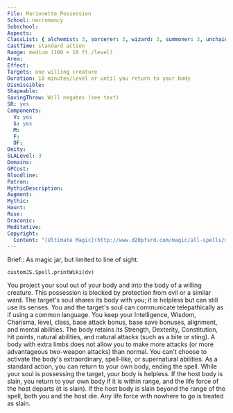 ```yaml
---
File: Marionette Possession
School: necromancy
Subschool: 
Aspects: 
ClassList: { alchemist: 3, sorcerer: 3, wizard: 3, summoner: 3, unchained summoner: 3, witch: 3, psychic: 3, mesmerist: 3 }
CastTime: standard action
Range: medium (100 + 10 ft./level)
Area: 
Effect: 
Targets: one willing creature
Duration: 10 minutes/level or until you return to your body
Dismissible: 
Shapeable: 
SavingThrow: Will negates (see text)
SR: yes
Components:
  V: yes
  S: yes
  M: 
  F: 
  DF: 
Deity: 
SLALevel: 3
Domains: 
GPCost: 
Bloodline: 
Patron: 
MythicDescription: 
Augment: 
Mythic: 
Haunt: 
Ruse: 
Draconic: 
Meditative: 
Copyright:
  Content: "[Ultimate Magic](http://www.d20pfsrd.com/magic/all-spells/m/marionette-possession)"
---
```

Brief:: As magic jar, but limited to line of sight.

```dataviewjs
customJS.Spell.printWiki(dv)
```

You project your soul out of your body and into the body of a willing creature. This possession is blocked by protection from evil or a similar ward. The target's soul shares its body with you; it is helpless but can still use its senses. You and the target's soul can communicate telepathically as if using a common language.  You keep your Intelligence, Wisdom, Charisma, level, class, base attack bonus, base save bonuses, alignment, and mental abilities. The body retains its Strength, Dexterity, Constitution, hit points, natural abilities, and natural attacks (such as a bite or sting). A body with extra limbs does not allow you to make more attacks (or more advantageous two-weapon attacks) than normal. You can't choose to activate the body's extraordinary, spell-like, or supernatural abilities.  As a standard action, you can return to your own body, ending the spell. While your soul is possessing the target, your body is helpless. If the host body is slain, you return to your own body if it is within range, and the life force of the host departs (it is slain). If the host body is slain beyond the range of the spell, both you and the host die. Any life force with nowhere to go is treated as slain.
